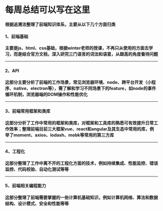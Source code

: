 # 每周总结可以写在这里

**根据追溯法整理了前端知识体系，主要从以下几个方面归类**

#### 1、前端基础

**主要是js、html、css基础，根据winter老师的授课，不再只从使用的方面去学习，而是结合官方文档，深入研究三门语言的词法和语意，从跟高的角度看待问题**

-------------

#### 2、API

**这部分主要分析了前端的工作场景，常见浏览器环境、node、跨平台开发（小程序、native、electron等），需了解和学习不同场景下的feature，如node的事件循环机制，浏览器端的DOM操作和性能优化**

---

#### 3、前端常用框架和类库

**这部分分析了工作中常用的框架和类库，对框架和工具库的熟悉可有效提升日常工作效率；整理前端目前三大框架vue、react和angular及其生态中常用的库，例举了moment、axios、lodash、mobk等常用的第三方库**

---

#### 4、工程化

**这部分整理了工作中离不开的工程化方面的技术，例如持续集成、性能监控、错误监控、代码校验、自动化测试等等**

---

#### 5、前端相关编程能力

**这部分整理了前端需要掌握的一些计算机基础知识，例如计算机网络、算法和数据结构、设计模式、安全和性能等等**